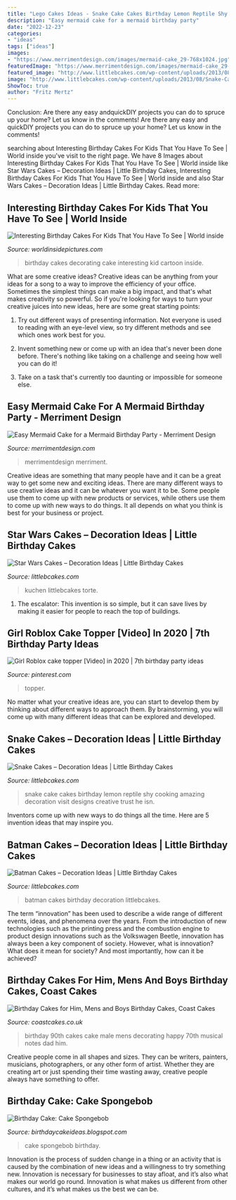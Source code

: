 ```yaml
---
title: "Lego Cakes Ideas - Snake Cake Cakes Birthday Lemon Reptile Shy Cooking Amazing Decoration Visit Designs Creative Trust He Isn"
description: "Easy mermaid cake for a mermaid birthday party"
date: "2022-12-23"
categories:
- "ideas"
tags: ["ideas"]
images:
- "https://www.merrimentdesign.com/images/mermaid-cake_29-768x1024.jpg"
featuredImage: "https://www.merrimentdesign.com/images/mermaid-cake_29-768x1024.jpg"
featured_image: "http://www.littlebcakes.com/wp-content/uploads/2013/08/Images-of-Batman-Birthday-Cakes.jpg"
image: "http://www.littlebcakes.com/wp-content/uploads/2013/08/Snake-Cake-Pics.jpg"
ShowToc: true
author: "Fritz Mertz"
---
```



Conclusion: Are there any easy andquickDIY projects you can do to spruce up your home? Let us know in the comments!
Are there any easy and quickDIY projects you can do to spruce up your home? Let us know in the comments!

	

		
searching about Interesting Birthday Cakes For Kids That You Have To See | World inside you've visit to the right page. We have 8 Images about Interesting Birthday Cakes For Kids That You Have To See | World inside like Star Wars Cakes – Decoration Ideas | Little Birthday Cakes, Interesting Birthday Cakes For Kids That You Have To See | World inside and also Star Wars Cakes – Decoration Ideas | Little Birthday Cakes. Read more:
		
    
## Interesting Birthday Cakes For Kids That You Have To See | World Inside

<img loading=lazy src="https://worldinsidepictures.com/wp-content/uploads/2018/10/cake-decorating-ideas-for-kids-beautiful-crayon-cake-and-other-great-cake-ideas-of-cake-decorating-ideas-for-kids.jpg" onerror="this.onerror=null;this.src='https://tse2.mm.bing.net/th?id=OIP.b7p-xw5arwf8lw2K6x2MFQHaJ5&amp;pid=15.1';" alt="Interesting Birthday Cakes For Kids That You Have To See | World inside">

_Source: worldinsidepictures.com_

>birthday cakes decorating cake interesting kid cartoon inside. 

	

What are some creative ideas?
Creative ideas can be anything from your ideas for a song to a way to improve the efficiency of your office. Sometimes the simplest things can make a big impact, and that's what makes creativity so powerful. So if you're looking for ways to turn your creative juices into new ideas, here are some great starting points: 
1. Try out different ways of presenting information. Not everyone is used to reading with an eye-level view, so try different methods and see which ones work best for you.

2. Invent something new or come up with an idea that's never been done before. There's nothing like taking on a challenge and seeing how well you can do it!

3. Take on a task that's currently too daunting or impossible for someone else.

    
## Easy Mermaid Cake For A Mermaid Birthday Party - Merriment Design

<img loading=lazy src="https://www.merrimentdesign.com/images/mermaid-cake_29-768x1024.jpg" onerror="this.onerror=null;this.src='https://tse3.mm.bing.net/th?id=OIP.G49bkVtTrHuidFdVmtAR6QHaJ4&amp;pid=15.1';" alt="Easy Mermaid Cake for a Mermaid Birthday Party - Merriment Design">

_Source: merrimentdesign.com_

>merrimentdesign merriment. 

	

Creative ideas are something that many people have and it can be a great way to get some new and exciting ideas. There are many different ways to use creative ideas and it can be whatever you want it to be. Some people use them to come up with new products or services, while others use them to come up with new ways to do things. It all depends on what you think is best for your business or project.

    
## Star Wars Cakes – Decoration Ideas | Little Birthday Cakes

<img loading=lazy src="https://www.littlebcakes.com/wp-content/uploads/2013/08/Lego-Star-Wars-Cake-Toppers.jpg" onerror="this.onerror=null;this.src='https://tse2.mm.bing.net/th?id=OIP.XNHl0Z7uDPZJM6fRLgBmsQHaFd&amp;pid=15.1';" alt="Star Wars Cakes – Decoration Ideas | Little Birthday Cakes">

_Source: littlebcakes.com_

>kuchen littlebcakes torte. 

	

1. The escalator: This invention is so simple, but it can save lives by making it easier for people to reach the top of buildings.

    
## Girl Roblox Cake Topper [Video] In 2020 | 7th Birthday Party Ideas

<img loading=lazy src="https://i.pinimg.com/736x/66/aa/bc/66aabc3b3ad88ecd7cb4426256d3efa4.jpg" onerror="this.onerror=null;this.src='https://tse4.mm.bing.net/th?id=OIP.rCMSC68c2UNH3dylqpodOwHaNK&amp;pid=15.1';" alt="Girl Roblox cake topper [Video] in 2020 | 7th birthday party ideas">

_Source: pinterest.com_

>topper. 

	

No matter what your creative ideas are, you can start to develop them by thinking about different ways to approach them. By brainstorming, you will come up with many different ideas that can be explored and developed.

    
## Snake Cakes – Decoration Ideas | Little Birthday Cakes

<img loading=lazy src="http://www.littlebcakes.com/wp-content/uploads/2013/08/Snake-Cake-Pics.jpg" onerror="this.onerror=null;this.src='https://tse4.mm.bing.net/th?id=OIP.hdQZ6ztwW4btzSbcK2AAnQHaI_&amp;pid=15.1';" alt="Snake Cakes – Decoration Ideas | Little Birthday Cakes">

_Source: littlebcakes.com_

>snake cake cakes birthday lemon reptile shy cooking amazing decoration visit designs creative trust he isn. 

	

Inventors come up with new ways to do things all the time. Here are 5 invention ideas that may inspire you.

    
## Batman Cakes – Decoration Ideas | Little Birthday Cakes

<img loading=lazy src="http://www.littlebcakes.com/wp-content/uploads/2013/08/Images-of-Batman-Birthday-Cakes.jpg" onerror="this.onerror=null;this.src='https://tse1.mm.bing.net/th?id=OIP.RnlWUSXRfRgzP630jlG8DQHaHa&amp;pid=15.1';" alt="Batman Cakes – Decoration Ideas | Little Birthday Cakes">

_Source: littlebcakes.com_

>batman cakes birthday decoration littlebcakes. 

	

The term “innovation” has been used to describe a wide range of different events, ideas, and phenomena over the years. From the introduction of new technologies such as the printing press and the combustion engine to product design innovations such as the Volkswagen Beetle, innovation has always been a key component of society. However, what is innovation? What does it mean for society? And most importantly, how can it be achieved?

    
## Birthday Cakes For Him, Mens And Boys Birthday Cakes, Coast Cakes

<img loading=lazy src="https://coastcakes.co.uk/wp-content/uploads/2013/11/Picture-35774s.jpg" onerror="this.onerror=null;this.src='https://tse3.mm.bing.net/th?id=OIP.08GDLbaN217wDJU2zSEuxAHaKl&amp;pid=15.1';" alt="Birthday Cakes for Him, Mens and Boys Birthday Cakes, Coast Cakes">

_Source: coastcakes.co.uk_

>birthday 90th cakes cake male mens decorating happy 70th musical notes dad him. 

	

Creative people come in all shapes and sizes. They can be writers, painters, musicians, photographers, or any other form of artist. Whether they are creating art or just spending their time wasting away, creative people always have something to offer.

    
## Birthday Cake: Cake Spongebob

<img loading=lazy src="https://3.bp.blogspot.com/_U56yhynHDXY/TBNa07mWrDI/AAAAAAAABVY/ua7LpsBCXTE/s1600/Sponge+Bob.jpg" onerror="this.onerror=null;this.src='https://tse3.mm.bing.net/th?id=OIP.Wzi4yPsIY2Gme2hOApYoRQHaJ4&amp;pid=15.1';" alt="Birthday Cake: Cake Spongebob">

_Source: birthdaycakeideas.blogspot.com_

>cake spongebob birthday. 

	

Innovation is the process of sudden change in a thing or an activity that is caused by the combination of new ideas and a willingness to try something new. Innovation is necessary for businesses to stay afloat, and it’s also what makes our world go round. Innovation is what makes us different from other cultures, and it’s what makes us the best we can be.

